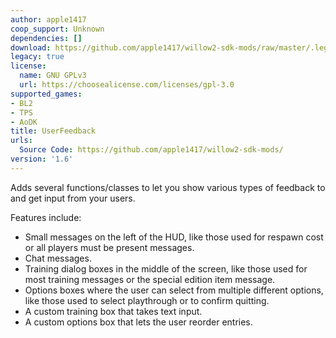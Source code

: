 ```yaml
---
author: apple1417
coop_support: Unknown
dependencies: []
download: https://github.com/apple1417/willow2-sdk-mods/raw/master/.legacy/UserFeedback.zip
legacy: true
license:
  name: GNU GPLv3
  url: https://choosealicense.com/licenses/gpl-3.0
supported_games:
- BL2
- TPS
- AoDK
title: UserFeedback
urls:
  Source Code: https://github.com/apple1417/willow2-sdk-mods/
version: '1.6'
---
```

Adds several functions/classes to let you show various types of feedback to and get input from your users.

Features include:
- Small messages on the left of the HUD, like those used for respawn cost or all players  must be present messages.
- Chat messages.
- Training dialog boxes in the middle of the screen, like those used for most training  messages or the special edition item message.
- Options boxes where the user can select from multiple different options, like those  used to select playthrough or to confirm quitting.
- A custom training box that takes text input.
- A custom options box that lets the user reorder entries.